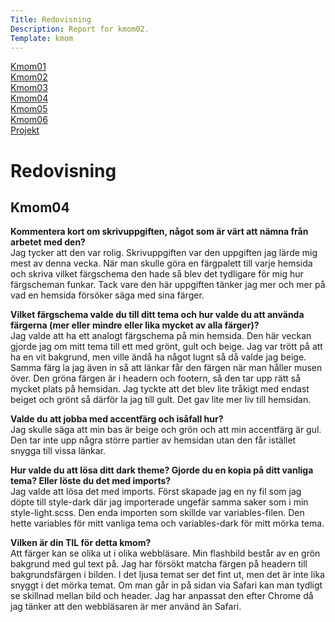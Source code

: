 ```yaml
---
Title: Redovisning
Description: Report for kmom02.
Template: kmom
---
```


<div class="menu">
<a href="kmom01">Kmom01</a><br>
<a href="kmom02">Kmom02</a><br>
<a href="kmom03">Kmom03</a><br>
<a href="kmom04">Kmom04</a><br>
<a href="kmom05">Kmom05</a><br>
<a href="kmom06">Kmom06</a><br>
<a href="kmom10">Projekt</a><br>
</div>

<div class="answers">
<h1 class="rubrik">Redovisning </h1>

<h2>Kmom04</h2>

<p><strong>Kommentera kort om skrivuppgiften, något som är värt att nämna från
arbetet med den?</strong><br>
Jag tycker att den var rolig. Skrivuppgiften var den uppgiften jag lärde mig mest
av denna vecka. När man skulle göra en färgpalett till varje hemsida och skriva
vilket färgschema den hade så blev det tydligare för mig hur färgscheman funkar.
Tack vare den här uppgiften tänker jag mer och mer på vad en hemsida försöker
säga med sina färger.</p>

<p><strong>Vilket färgschema valde du till ditt tema och hur valde du att använda
färgerna (mer eller mindre eller lika mycket av alla färger)?</strong><br>
Jag valde att ha ett analogt färgschema på min hemsida. Den här veckan gjorde jag
om mitt tema till ett med grönt, gult och beige. Jag var trött på att ha en vit
bakgrund, men ville ändå ha något lugnt så då valde jag beige. Samma färg la jag
även in så att länkar får den färgen när man håller musen över. Den gröna färgen är
i headern och footern, så den tar upp rätt så mycket plats på hemsidan. Jag tyckte
att det blev lite tråkigt med endast beiget och grönt så därför la jag till gult.
Det gav lite mer liv till hemsidan.</p>

<p><strong>Valde du att jobba med accentfärg och isåfall hur?</strong><br>
Jag skulle säga att min bas är beige och grön och att min accentfärg är gul. Den
tar inte upp några större partier av hemsidan utan den får istället snygga till
vissa länkar.</p>

<p><strong>Hur valde du att lösa ditt dark theme? Gjorde du en kopia på ditt
vanliga tema? Eller löste du det med imports?</strong><br>
Jag valde att lösa det med imports. Först skapade jag en ny fil som jag döpte till
style-dark där jag importerade ungefär samma saker som i min style-light.scss.
Den enda importen som skillde var variables-filen. Den hette variables
för mitt vanliga tema och variables-dark för mitt mörka tema.</p>

<p><strong>Vilken är din TIL för detta kmom?</strong><br>
Att färger kan se olika ut i olika webbläsare. Min flashbild består av en grön
bakgrund med gul text på. Jag har försökt matcha färgen på headern till bakgrundsfärgen
i bilden. I det ljusa temat ser det fint ut, men det är inte lika snyggt i det
mörka temat. Om man går in på sidan via Safari kan man tydligt se skillnad mellan
bild och header. Jag har anpassat den efter Chrome då jag tänker att den webbläsaren
är mer använd än Safari.</p>
</div>
